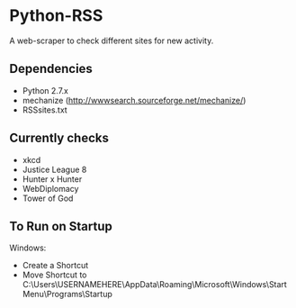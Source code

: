 Python-RSS
==========

A web-scraper to check different sites for new activity.

Dependencies
------------
* Python 2.7.x
* mechanize (http://wwwsearch.sourceforge.net/mechanize/)
* RSSsites.txt

Currently checks
----------------

* xkcd
* Justice League 8
* Hunter x Hunter
* WebDiplomacy
* Tower of God

To Run on Startup
-----------------

Windows:
* Create a Shortcut
* Move Shortcut to C:\Users\USERNAMEHERE\AppData\Roaming\Microsoft\Windows\Start Menu\Programs\Startup
